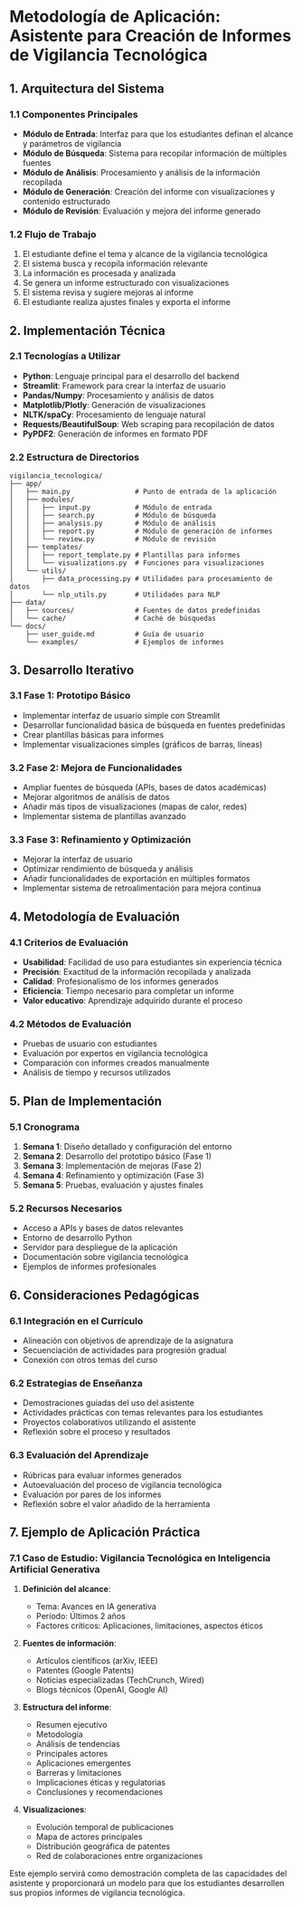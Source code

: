# Metodología de Aplicación: Asistente para Creación de Informes de Vigilancia Tecnológica

## 1. Arquitectura del Sistema

### 1.1 Componentes Principales
- **Módulo de Entrada**: Interfaz para que los estudiantes definan el alcance y parámetros de vigilancia
- **Módulo de Búsqueda**: Sistema para recopilar información de múltiples fuentes
- **Módulo de Análisis**: Procesamiento y análisis de la información recopilada
- **Módulo de Generación**: Creación del informe con visualizaciones y contenido estructurado
- **Módulo de Revisión**: Evaluación y mejora del informe generado

### 1.2 Flujo de Trabajo
1. El estudiante define el tema y alcance de la vigilancia tecnológica
2. El sistema busca y recopila información relevante
3. La información es procesada y analizada
4. Se genera un informe estructurado con visualizaciones
5. El sistema revisa y sugiere mejoras al informe
6. El estudiante realiza ajustes finales y exporta el informe

## 2. Implementación Técnica

### 2.1 Tecnologías a Utilizar
- **Python**: Lenguaje principal para el desarrollo del backend
- **Streamlit**: Framework para crear la interfaz de usuario
- **Pandas/Numpy**: Procesamiento y análisis de datos
- **Matplotlib/Plotly**: Generación de visualizaciones
- **NLTK/spaCy**: Procesamiento de lenguaje natural
- **Requests/BeautifulSoup**: Web scraping para recopilación de datos
- **PyPDF2**: Generación de informes en formato PDF

### 2.2 Estructura de Directorios
```
vigilancia_tecnologica/
├── app/
│   ├── main.py                # Punto de entrada de la aplicación
│   ├── modules/
│   │   ├── input.py           # Módulo de entrada
│   │   ├── search.py          # Módulo de búsqueda
│   │   ├── analysis.py        # Módulo de análisis
│   │   ├── report.py          # Módulo de generación de informes
│   │   └── review.py          # Módulo de revisión
│   ├── templates/
│   │   ├── report_template.py # Plantillas para informes
│   │   └── visualizations.py  # Funciones para visualizaciones
│   └── utils/
│       ├── data_processing.py # Utilidades para procesamiento de datos
│       └── nlp_utils.py       # Utilidades para NLP
├── data/
│   ├── sources/               # Fuentes de datos predefinidas
│   └── cache/                 # Caché de búsquedas
└── docs/
    ├── user_guide.md          # Guía de usuario
    └── examples/              # Ejemplos de informes
```

## 3. Desarrollo Iterativo

### 3.1 Fase 1: Prototipo Básico
- Implementar interfaz de usuario simple con Streamlit
- Desarrollar funcionalidad básica de búsqueda en fuentes predefinidas
- Crear plantillas básicas para informes
- Implementar visualizaciones simples (gráficos de barras, líneas)

### 3.2 Fase 2: Mejora de Funcionalidades
- Ampliar fuentes de búsqueda (APIs, bases de datos académicas)
- Mejorar algoritmos de análisis de datos
- Añadir más tipos de visualizaciones (mapas de calor, redes)
- Implementar sistema de plantillas avanzado

### 3.3 Fase 3: Refinamiento y Optimización
- Mejorar la interfaz de usuario
- Optimizar rendimiento de búsqueda y análisis
- Añadir funcionalidades de exportación en múltiples formatos
- Implementar sistema de retroalimentación para mejora continua

## 4. Metodología de Evaluación

### 4.1 Criterios de Evaluación
- **Usabilidad**: Facilidad de uso para estudiantes sin experiencia técnica
- **Precisión**: Exactitud de la información recopilada y analizada
- **Calidad**: Profesionalismo de los informes generados
- **Eficiencia**: Tiempo necesario para completar un informe
- **Valor educativo**: Aprendizaje adquirido durante el proceso

### 4.2 Métodos de Evaluación
- Pruebas de usuario con estudiantes
- Evaluación por expertos en vigilancia tecnológica
- Comparación con informes creados manualmente
- Análisis de tiempo y recursos utilizados

## 5. Plan de Implementación

### 5.1 Cronograma
1. **Semana 1**: Diseño detallado y configuración del entorno
2. **Semana 2**: Desarrollo del prototipo básico (Fase 1)
3. **Semana 3**: Implementación de mejoras (Fase 2)
4. **Semana 4**: Refinamiento y optimización (Fase 3)
5. **Semana 5**: Pruebas, evaluación y ajustes finales

### 5.2 Recursos Necesarios
- Acceso a APIs y bases de datos relevantes
- Entorno de desarrollo Python
- Servidor para despliegue de la aplicación
- Documentación sobre vigilancia tecnológica
- Ejemplos de informes profesionales

## 6. Consideraciones Pedagógicas

### 6.1 Integración en el Currículo
- Alineación con objetivos de aprendizaje de la asignatura
- Secuenciación de actividades para progresión gradual
- Conexión con otros temas del curso

### 6.2 Estrategias de Enseñanza
- Demostraciones guiadas del uso del asistente
- Actividades prácticas con temas relevantes para los estudiantes
- Proyectos colaborativos utilizando el asistente
- Reflexión sobre el proceso y resultados

### 6.3 Evaluación del Aprendizaje
- Rúbricas para evaluar informes generados
- Autoevaluación del proceso de vigilancia tecnológica
- Evaluación por pares de los informes
- Reflexión sobre el valor añadido de la herramienta

## 7. Ejemplo de Aplicación Práctica

### 7.1 Caso de Estudio: Vigilancia Tecnológica en Inteligencia Artificial Generativa
1. **Definición del alcance**:
   - Tema: Avances en IA generativa
   - Período: Últimos 2 años
   - Factores críticos: Aplicaciones, limitaciones, aspectos éticos

2. **Fuentes de información**:
   - Artículos científicos (arXiv, IEEE)
   - Patentes (Google Patents)
   - Noticias especializadas (TechCrunch, Wired)
   - Blogs técnicos (OpenAI, Google AI)

3. **Estructura del informe**:
   - Resumen ejecutivo
   - Metodología
   - Análisis de tendencias
   - Principales actores
   - Aplicaciones emergentes
   - Barreras y limitaciones
   - Implicaciones éticas y regulatorias
   - Conclusiones y recomendaciones

4. **Visualizaciones**:
   - Evolución temporal de publicaciones
   - Mapa de actores principales
   - Distribución geográfica de patentes
   - Red de colaboraciones entre organizaciones

Este ejemplo servirá como demostración completa de las capacidades del asistente y proporcionará un modelo para que los estudiantes desarrollen sus propios informes de vigilancia tecnológica.
